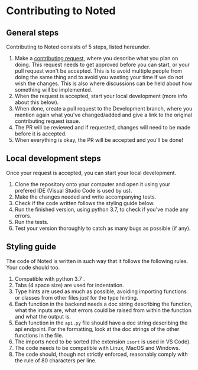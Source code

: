 # Contributing to Noted
## General steps
Contributing to Noted consists of 5 steps, listed hereunder. 

1. Make a [contributing request](https://github.com/Casvt/Noted/issues/new?template=contribute-request.md), where you describe what you plan on doing. This request needs to get approved before you can start, or your pull request won't be accepted. This is to avoid multiple people from doing the same thing and to avoid you wasting your time if we do not wish the changes. This is also where discussions can be held about how something will be implemented.
2. When the request is accepted, start your local development (more info about this below).
3. When done, create a pull request to the Development branch, where you mention again what you've changed/added and give a link to the original contributing request issue.
4. The PR will be reviewed and if requested, changes will need to be made before it is accepted. 
5. When everything is okay, the PR will be accepted and you'll be done!

## Local development steps
Once your request is accepted, you can start your local development.

1. Clone the repository onto your computer and open it using your prefered IDE (Visual Studio Code is used by us).
2. Make the changes needed and write accompanying tests.
3. Check if the code written follows the styling guide below.
4. Run the finished version, using python 3.7, to check if you've made any errors.
5. Run the tests.
6. Test your version thoroughly to catch as many bugs as possible (if any).

## Styling guide
The code of Noted is written in such way that it follows the following rules. Your code should too.

1. Compatible with python 3.7 .
2. Tabs (4 space size) are used for indentation.
3. Type hints are used as much as possible, avoiding importing functions or classes from other files _just_ for the type hinting.
4. Each function in the backend needs a doc string describing the function, what the inputs are, what errors could be raised from within the function and what the output is.
5. Each function in the `api.py` file should have a doc string describing the api endpoint. For the formatting, look at the doc strings of the other functions in the file.
6. The imports need to be sorted (the extension `isort` is used in VS Code).
7. The code needs to be compatible with Linux, MacOS and Windows.
8. The code should, though not strictly enforced, reasonably comply with the rule of 80 characters per line.
